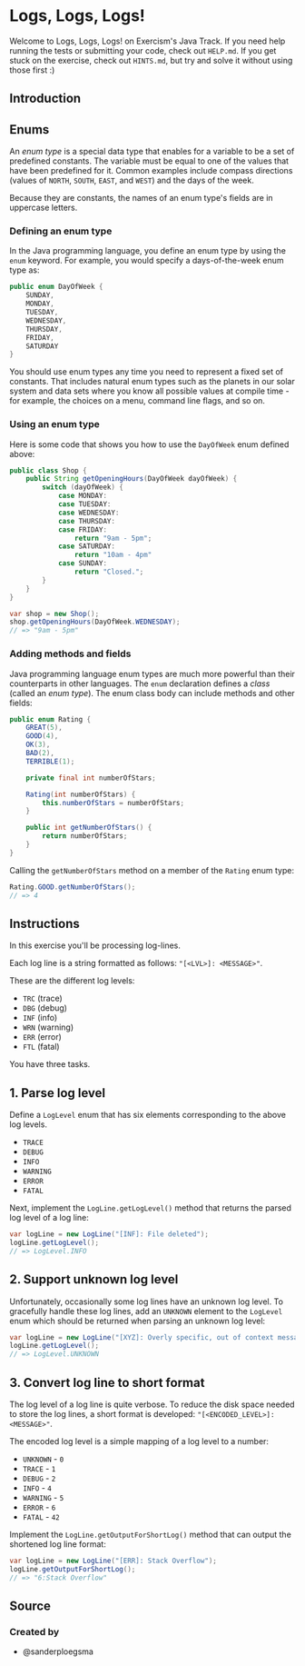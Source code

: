 # Logs, Logs, Logs!

Welcome to Logs, Logs, Logs! on Exercism's Java Track.
If you need help running the tests or submitting your code, check out `HELP.md`.
If you get stuck on the exercise, check out `HINTS.md`, but try and solve it without using those
first :)

## Introduction

## Enums

An _enum type_ is a special data type that enables for a variable to be a set of predefined
constants.
The variable must be equal to one of the values that have been predefined for it.
Common examples include compass directions (values of `NORTH`, `SOUTH`, `EAST`, and `WEST`) and the
days of the week.

Because they are constants, the names of an enum type's fields are in uppercase letters.

### Defining an enum type

In the Java programming language, you define an enum type by using the `enum` keyword.
For example, you would specify a days-of-the-week enum type as:

```java
public enum DayOfWeek {
    SUNDAY,
    MONDAY,
    TUESDAY,
    WEDNESDAY,
    THURSDAY,
    FRIDAY,
    SATURDAY
}
```

You should use enum types any time you need to represent a fixed set of constants.
That includes natural enum types such as the planets in our solar system and data sets where you
know all possible values at compile time - for example, the choices on a menu, command line flags,
and so on.

### Using an enum type

Here is some code that shows you how to use the `DayOfWeek` enum defined above:

```java
public class Shop {
    public String getOpeningHours(DayOfWeek dayOfWeek) {
        switch (dayOfWeek) {
            case MONDAY:
            case TUESDAY:
            case WEDNESDAY:
            case THURSDAY:
            case FRIDAY:
                return "9am - 5pm";
            case SATURDAY:
                return "10am - 4pm"
            case SUNDAY:
                return "Closed.";
        }
    }
}
```

```java
var shop = new Shop();
shop.getOpeningHours(DayOfWeek.WEDNESDAY);
// => "9am - 5pm"
```

### Adding methods and fields

Java programming language enum types are much more powerful than their counterparts in other
languages.
The `enum` declaration defines a _class_ (called an _enum type_).
The enum class body can include methods and other fields:

```java
public enum Rating {
    GREAT(5),
    GOOD(4),
    OK(3),
    BAD(2),
    TERRIBLE(1);

    private final int numberOfStars;

    Rating(int numberOfStars) {
        this.numberOfStars = numberOfStars;
    }

    public int getNumberOfStars() {
        return numberOfStars;
    }
}
```

Calling the `getNumberOfStars` method on a member of the `Rating` enum type:

```java
Rating.GOOD.getNumberOfStars();
// => 4
```

## Instructions

In this exercise you'll be processing log-lines.

Each log line is a string formatted as follows: `"[<LVL>]: <MESSAGE>"`.

These are the different log levels:

- `TRC` (trace)
- `DBG` (debug)
- `INF` (info)
- `WRN` (warning)
- `ERR` (error)
- `FTL` (fatal)

You have three tasks.

## 1. Parse log level

Define a `LogLevel` enum that has six elements corresponding to the above log levels.

- `TRACE`
- `DEBUG`
- `INFO`
- `WARNING`
- `ERROR`
- `FATAL`

Next, implement the `LogLine.getLogLevel()` method that returns the parsed log level of a log line:

```java
var logLine = new LogLine("[INF]: File deleted");
logLine.getLogLevel();
// => LogLevel.INFO
```

## 2. Support unknown log level

Unfortunately, occasionally some log lines have an unknown log level.
To gracefully handle these log lines, add an `UNKNOWN` element to the `LogLevel` enum which should
be returned when parsing an unknown log level:

```java
var logLine = new LogLine("[XYZ]: Overly specific, out of context message");
logLine.getLogLevel();
// => LogLevel.UNKNOWN
```

## 3. Convert log line to short format

The log level of a log line is quite verbose.
To reduce the disk space needed to store the log lines, a short format is developed:
`"[<ENCODED_LEVEL>]:<MESSAGE>"`.

The encoded log level is a simple mapping of a log level to a number:

- `UNKNOWN` - `0`
- `TRACE` - `1`
- `DEBUG` - `2`
- `INFO` - `4`
- `WARNING` - `5`
- `ERROR` - `6`
- `FATAL` - `42`

Implement the `LogLine.getOutputForShortLog()` method that can output the shortened log line format:

```java
var logLine = new LogLine("[ERR]: Stack Overflow");
logLine.getOutputForShortLog();
// => "6:Stack Overflow"
```

## Source

### Created by

- @sanderploegsma
